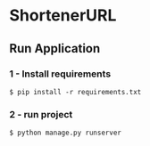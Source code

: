 # ShortenerURL

## Run Application

### 1 - Install requirements 
```
$ pip install -r requirements.txt
```

### 2 - run project

```
$ python manage.py runserver
```

